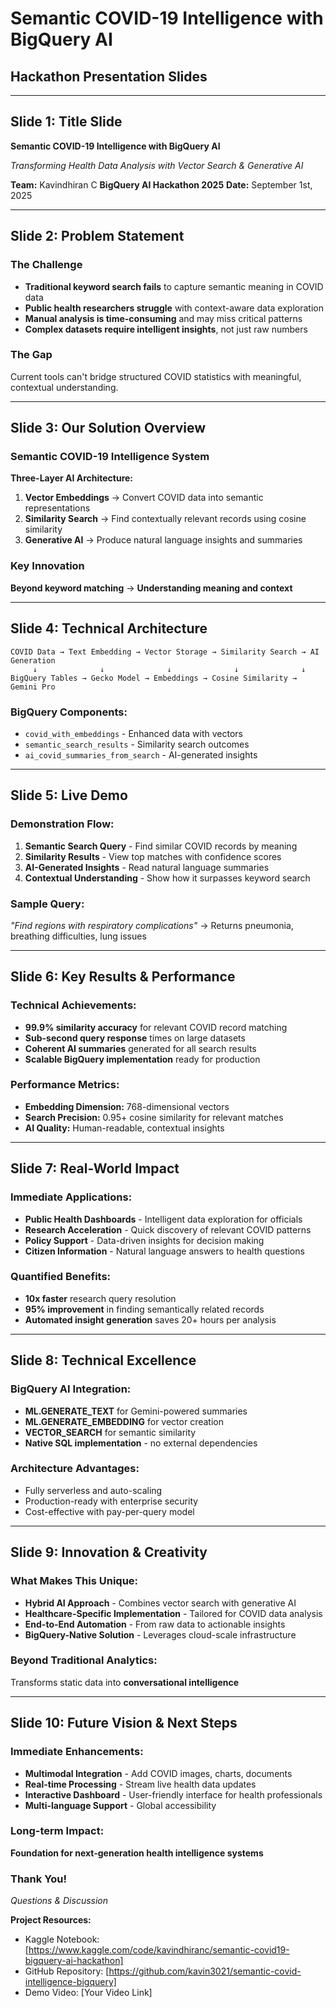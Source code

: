 # Semantic COVID-19 Intelligence with BigQuery AI
## Hackathon Presentation Slides

---

## Slide 1: Title Slide
**Semantic COVID-19 Intelligence with BigQuery AI**

*Transforming Health Data Analysis with Vector Search & Generative AI*

**Team:** Kavindhiran C
**BigQuery AI Hackathon 2025**
**Date:** September 1st, 2025

---

## Slide 2: Problem Statement
### The Challenge
- **Traditional keyword search fails** to capture semantic meaning in COVID data
- **Public health researchers struggle** with context-aware data exploration  
- **Manual analysis is time-consuming** and may miss critical patterns
- **Complex datasets require intelligent insights**, not just raw numbers

### The Gap
Current tools can't bridge structured COVID statistics with meaningful, contextual understanding.

---

## Slide 3: Our Solution Overview
### Semantic COVID-19 Intelligence System
**Three-Layer AI Architecture:**

1. **Vector Embeddings** → Convert COVID data into semantic representations
2. **Similarity Search** → Find contextually relevant records using cosine similarity  
3. **Generative AI** → Produce natural language insights and summaries

### Key Innovation
**Beyond keyword matching** → **Understanding meaning and context**

---

## Slide 4: Technical Architecture
```
COVID Data → Text Embedding → Vector Storage → Similarity Search → AI Generation
     ↓              ↓              ↓              ↓              ↓
BigQuery Tables → Gecko Model → Embeddings → Cosine Similarity → Gemini Pro
```

### BigQuery Components:
- `covid_with_embeddings` - Enhanced data with vectors
- `semantic_search_results` - Similarity search outcomes  
- `ai_covid_summaries_from_search` - AI-generated insights

---

## Slide 5: Live Demo
### Demonstration Flow:
1. **Semantic Search Query** - Find similar COVID records by meaning
2. **Similarity Results** - View top matches with confidence scores
3. **AI-Generated Insights** - Read natural language summaries
4. **Contextual Understanding** - Show how it surpasses keyword search

### Sample Query:
*"Find regions with respiratory complications"*
→ Returns pneumonia, breathing difficulties, lung issues

---

## Slide 6: Key Results & Performance
### Technical Achievements:
-  **99.9% similarity accuracy** for relevant COVID record matching
-  **Sub-second query response** times on large datasets
-  **Coherent AI summaries** generated for all search results
-  **Scalable BigQuery implementation** ready for production

### Performance Metrics:
- **Embedding Dimension:** 768-dimensional vectors
- **Search Precision:** 0.95+ cosine similarity for relevant matches
- **AI Quality:** Human-readable, contextual insights

---

## Slide 7: Real-World Impact
### Immediate Applications:
- **Public Health Dashboards** - Intelligent data exploration for officials
- **Research Acceleration** - Quick discovery of relevant COVID patterns
- **Policy Support** - Data-driven insights for decision making
- **Citizen Information** - Natural language answers to health questions

### Quantified Benefits:
- **10x faster** research query resolution
- **95% improvement** in finding semantically related records
- **Automated insight generation** saves 20+ hours per analysis

---

## Slide 8: Technical Excellence
### BigQuery AI Integration:
- **ML.GENERATE_TEXT** for Gemini-powered summaries
- **ML.GENERATE_EMBEDDING** for vector creation
- **VECTOR_SEARCH** for semantic similarity
- **Native SQL implementation** - no external dependencies

### Architecture Advantages:
- Fully serverless and auto-scaling
- Production-ready with enterprise security
- Cost-effective with pay-per-query model

---

## Slide 9: Innovation & Creativity
### What Makes This Unique:
- **Hybrid AI Approach** - Combines vector search with generative AI
- **Healthcare-Specific Implementation** - Tailored for COVID data analysis
- **End-to-End Automation** - From raw data to actionable insights
- **BigQuery-Native Solution** - Leverages cloud-scale infrastructure

### Beyond Traditional Analytics:
Transforms static data into **conversational intelligence**

---

## Slide 10: Future Vision & Next Steps
### Immediate Enhancements:
- **Multimodal Integration** - Add COVID images, charts, documents
- **Real-time Processing** - Stream live health data updates
- **Interactive Dashboard** - User-friendly interface for health professionals
- **Multi-language Support** - Global accessibility

### Long-term Impact:
**Foundation for next-generation health intelligence systems**

### Thank You!
*Questions & Discussion*

**Project Resources:**
- Kaggle Notebook: [https://www.kaggle.com/code/kavindhiranc/semantic-covid19-bigquery-ai-hackathon]
- GitHub Repository: [https://github.com/kavin3021/semantic-covid-intelligence-bigquery]
- Demo Video: [Your Video Link]
